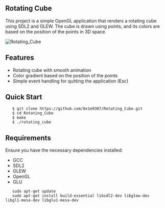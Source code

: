 ## Rotating Cube

This project is a simple OpenGL application that renders a rotating cube using SDL2 and GLEW.
The cube is drawn using points, and its colors are based on the position of the points in 3D space.

![Rotating_Cube](Rotating_Cube.gif)

## Features

- Rotating cube with smooth animation
- Color gradient based on the position of the points
- Simple event handling for quitting the application (Esc)

## Quick Start

```console
   $ git clone https://github.com/0x1e9307/Rotating_Cube.git
   $ cd Rotating_Cube
   $ make
   $ ./rotating_cube
```

## Requirements

Ensure you have the necessary dependencies installed:

- GCC
- SDL2
- GLEW
- OpenGL
- GLU

```console
   sudo apt-get update
   sudo apt-get install build-essential libsdl2-dev libglew-dev libgl1-mesa-dev libglu1-mesa-dev
```


